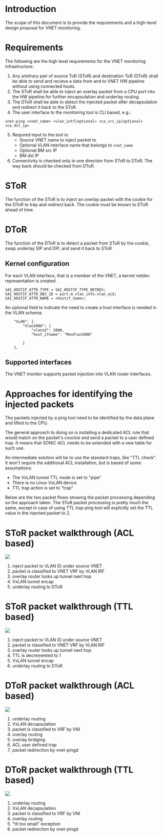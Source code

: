 # Introduction

The scope of this document is to provide the requirements and a high-level design proposal for VNET monitoring.

# Requirements

The following are the high level requirements for the VNET monitoring infrastructure:
1. Any arbitrary pair of source ToR (SToR) and destination ToR (DToR) shall be able to send and recieve a data from and to VNET HW pipeline without using connected hosts.
2. The SToR shall be able to inject an overlay packet from a CPU port into the HW pipeline for further encapsulation and underlay routing.
3. The DToR shall be able to detect the injected packet after decapsulation and redirect it back to the SToR.
4. The user interface to the monitoring tool is CLI based, e.g.:
```
vnet-ping <vnet_name> <vlan_intf|optional> <ca_src_ip|optional> <ca_dst_ip>
```
5. Required input to the tool is:
   * Source VNET name to inject packet to
   * Optional VLAN interface name that belongs to `vnet_name`
   * Optional BM src IP
   * BM dst IP
6. Connectivity is checked only in one direction from SToR to DToR. The way back should be checked from DToR.

# SToR

The function of the SToR is to inject an overlay packet with the cookie for the DToR to trap and redirect back.
The cookie must be known to DToR ahead of time.

# DToR

The function of the DToR is to detect a packet from SToR by the cookie, swap underlay SIP and DIP, and send it back to SToR

## Kernel configuration

For each VLAN interface, that is a member of the VNET, a kernel netdev representation is created.

```
SAI_HOSTIF_ATTR_TYPE = SAI_HOSTIF_TYPE_NETDEV;
SAI_HOSTIF_ATTR_OBJ_ID = port.m_vlan_info.vlan_oid;
SAI_HOSTIF_ATTR_NAME = <hostif_name>;
```

An optional field to indicate the need to create a host interface is needed in the VLAN schema:

```
    "VLAN": {
        "Vlan2000": {
            "vlanid": 2000,
            "host_ifname": "MonVlan2000"

        }
    },
```

## Supported interfaces

The VNET monitor supports packet injection into VLAN router interfaces.

# Approaches for identifying the injected packets

The packets injected by a ping tool need to be identified by the data plane and lifted to the CPU.

The general approach to doing so is installing a dedicated ACL rule that would match on the packet's coockie and send a packet to a user defined trap.
It means that SONiC ACL needs to be extended with a new table for such use.

An intermediate solution will be to use the standard traps, like "TTL check". It won't require the additional ACL installation, but is based of some assumptions:
* The VxLAN tunnel TTL mode is set to "pipe"
* There is no Linux VxLAN device
* TTL trap action is set to "trap"

Below are the two packet flows showing the packet processing depending on the approach taken. The SToR packet processing is pretty much the same, except in case of using TTL trap ping tool will explicitly set the TTL value in the injected packet to 2.

# SToR packet walkthrough (ACL based)

![](https://github.com/marian-pritsak/sonic/blob/patch-2/doc/vxlan/SToR_ACL.png)

1. inject packet to VLAN ID under source VNET
2. packet is classified to VNET VRF by VLAN RIF
3. overlay router looks up tunnel next hop
4. VxLAN tunnel encap
5. underlay routing to DToR

# SToR packet walkthrough (TTL based)

![](https://github.com/marian-pritsak/sonic/blob/patch-2/doc/vxlan/SToR.png)

1. inject packet to VLAN ID under source VNET
2. packet is classified to VNET VRF by VLAN RIF
3. overlay router looks up tunnel next hop
4. TTL is decremented to 1
5. VxLAN tunnel encap
6. underlay routing to DToR

# DToR packet walkthrough (ACL based)

![](https://github.com/marian-pritsak/sonic/blob/patch-2/doc/vxlan/DToR_ACL.png)

1. underlay routing
2. VxLAN decapsulation
3. packet is classified to VRF by VNI
4. overlay routing
5. overlay bridging
5. ACL user defined trap
6. packet redirection by vnet-pingd

# DToR packet walkthrough (TTL based)

![](https://github.com/marian-pritsak/sonic/blob/patch-2/doc/vxlan/DToR.png)

1. underlay routing
2. VxLAN decapsulation
3. packet is classified to VRF by VNI
4. overlay routing
5. "ttl too small" exception
6. packet redirection by vnet-pingd

